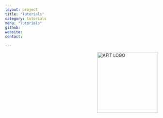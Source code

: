 ```yaml
---
layout: project
title: "Tutorials"
category: tutorials
menu: "Tutorials"
github:
website:
contact:

---
```


<img src="https://s-media-cache-ak0.pinimg.com/236x/69/54/b7/6954b73548c047526d879eff2988ab2f.jpg" alt="AFIT LOGO" align = "right" style="width: 200px;"/>

